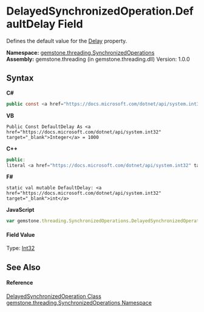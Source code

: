 # DelayedSynchronizedOperation.DefaultDelay Field
 

Defines the default value for the <a href="83c3e327-ca09-1869-ca67-1d37520959ba">Delay</a> property.

**Namespace:**&nbsp;<a href="1f40f322-ebc7-b97d-11c0-ccf540bd3b46">gemstone.threading.SynchronizedOperations</a><br />**Assembly:**&nbsp;gemstone.threading (in gemstone.threading.dll) Version: 1.0.0

## Syntax

**C#**<br />
``` C#
public const <a href="https://docs.microsoft.com/dotnet/api/system.int32" target="_blank">int</a> DefaultDelay = 1000
```

**VB**<br />
``` VB
Public Const DefaultDelay As <a href="https://docs.microsoft.com/dotnet/api/system.int32" target="_blank">Integer</a> = 1000
```

**C++**<br />
``` C++
public:
literal <a href="https://docs.microsoft.com/dotnet/api/system.int32" target="_blank">int</a> DefaultDelay = 1000
```

**F#**<br />
``` F#
static val mutable DefaultDelay: <a href="https://docs.microsoft.com/dotnet/api/system.int32" target="_blank">int</a>
```

**JavaScript**<br />
``` JavaScript
var gemstone.threading.SynchronizedOperations.DelayedSynchronizedOperation.DefaultDelay
```


#### Field Value
Type: <a href="https://docs.microsoft.com/dotnet/api/system.int32" target="_blank">Int32</a>

## See Also


#### Reference
<a href="28e0b57f-adc8-4eea-1418-a1cc460308e6">DelayedSynchronizedOperation Class</a><br /><a href="1f40f322-ebc7-b97d-11c0-ccf540bd3b46">gemstone.threading.SynchronizedOperations Namespace</a><br />